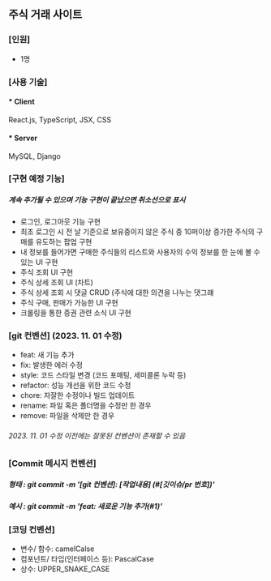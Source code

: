 ## 주식 거래 사이트

### [인원]
- 1명

### [사용 기술]

#### * Client
React.js, TypeScript, JSX, CSS
#### * Server
MySQL, Django

### [구현 예정 기능]
##### 계속 추가될 수 있으며 기능 구현이 끝났으면 취소선으로 표시

- 로그인, 로그아웃 기능 구현
- 최초 로그인 시 전 날 기준으로 보유중이지 않은 주식 중 10퍼이상 증가한 주식의 구매를 유도하는 팝업 구현
- 내 정보를 들어가면 구매한 주식들의 리스트와 사용자의 수익 정보를 한 눈에 볼 수 있는 UI 구현
- 주식 조회 UI 구현
- 주식 상세 조회 UI (차트)
- 주식 상세 조회 시 댓글 CRUD (주식에 대한 의견을 나누는 댓그럐 
- 주식 구매, 판매가 가능한 UI 구현
- 크롤링을 통한 증권 관련 소식 UI 구현

### [git 컨벤션] (2023. 11. 01 수정)
- feat: 새 기능 추가
- fix: 발생한 에러 수정
- style: 코드 스타일 변경 (코드 포매팅, 세미콜론 누락 등)
- refactor: 성능 개선을 위한 코드 수정
- chore: 자잘한 수정이나 빌드 업데이트
- rename: 파일 혹은 폴더명을 수정만 한 경우
- remove: 파일을 삭제만 한 경우
###### 2023. 11. 01 수정 이전에는 잘못된 컨벤션이 존재할 수 있음

   
### [Commit 메시지 컨벤션]
##### 형태 : git commit -m '[git 컨벤션]: [작업내용] (#[깃이슈/pr 번호])'
##### 예시 : git commit -m 'feat: 새로운 기능 추가(#1)'
   
### [코딩 컨벤션]
- 변수/ 함수: camelCalse
- 컴포넌트/ 타입(인터페이스 등): PascalCase
- 상수: UPPER_SNAKE_CASE
